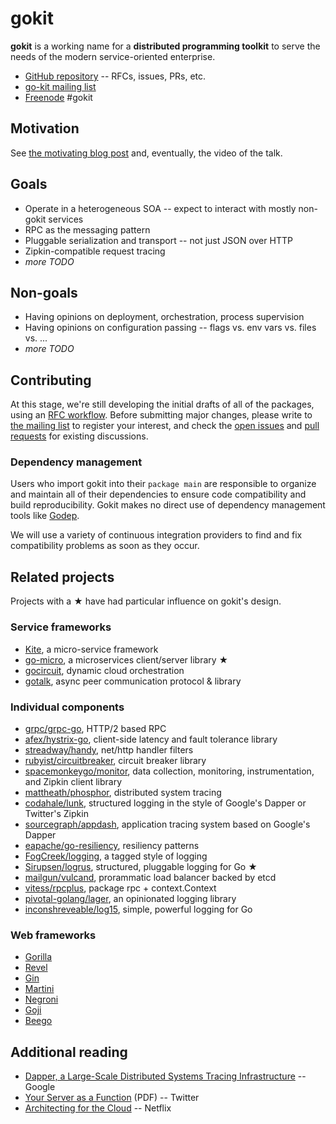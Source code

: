 # gokit

**gokit** is a working name for a **distributed programming toolkit** to serve the needs of the modern service-oriented enterprise.

- [GitHub repository](https://github.com/peterbourgon/gokit) -- RFCs, issues, PRs, etc.
- [go-kit mailing list](https://groups.google.com/forum/#!forum/go-kit)
- [Freenode](https://freenode.net) #gokit

## Motivation

See [the motivating blog post](http://peter.bourgon.org/go-kit) and, eventually, the video of the talk.

## Goals

- Operate in a heterogeneous SOA -- expect to interact with mostly non-gokit services
- RPC as the messaging pattern
- Pluggable serialization and transport -- not just JSON over HTTP
- Zipkin-compatible request tracing
- _more TODO_

## Non-goals

- Having opinions on deployment, orchestration, process supervision
- Having opinions on configuration passing -- flags vs. env vars vs. files vs. ...
- _more TODO_

## Contributing

At this stage, we're still developing the initial drafts of all of the
packages, using an
[RFC workflow](https://github.com/peterbourgon/gokit/tree/master/rfc).
Before submitting major changes, please write to
 [the mailing list](groups.google.com/forum/#!forum/go-kit)
to register your interest, and check the
 [open issues](https://github.com/peterbourgon/gokit/issues) and
 [pull requests](https://github.com/peterbourgon/gokit/pulls)
for existing discussions.

### Dependency management

Users who import gokit into their `package main` are responsible to organize
and maintain all of their dependencies to ensure code compatibility and build
reproducibility. Gokit makes no direct use of dependency management tools like
[Godep](https://github.com/tools/godep).

We will use a variety of continuous integration providers to find and fix
compatibility problems as soon as they occur.

## Related projects

Projects with a ★ have had particular influence on gokit's design.

### Service frameworks

- [Kite](https://github.com/koding/kite), a micro-service framework
- [go-micro](https://github.com/asim/go-micro), a microservices client/server library ★
- [gocircuit](https://github.com/gocircuit/circuit), dynamic cloud orchestration
- [gotalk](https://github.com/rsms/gotalk), async peer communication protocol &amp; library

### Individual components

- [grpc/grpc-go](https://github.com/grpc/grpc-go), HTTP/2 based RPC
- [afex/hystrix-go](https://github.com/afex/hystrix-go), client-side latency and fault tolerance library
- [streadway/handy](https://github.com/streadway/handy), net/http handler filters
- [rubyist/circuitbreaker](https://github.com/rubyist/circuitbreaker), circuit breaker library
- [spacemonkeygo/monitor](https://github.com/spacemonkeygo/monitor), data collection, monitoring, instrumentation, and Zipkin client library
- [mattheath/phosphor](https://github.com/mattheath/phosphor), distributed system tracing
- [codahale/lunk](https://github.com/codahale/lunk), structured logging in the style of Google's Dapper or Twitter's Zipkin
- [sourcegraph/appdash](https://github.com/sourcegraph/appdash), application tracing system based on Google's Dapper
- [eapache/go-resiliency](https://github.com/eapache/go-resiliency), resiliency patterns
- [FogCreek/logging](https://github.com/FogCreek/logging), a tagged style of logging
- [Sirupsen/logrus](https://github.com/Sirupsen/logrus), structured, pluggable logging for Go ★
- [mailgun/vulcand](https://github.com/mailgun/vulcand), prorammatic load balancer backed by etcd
- [vitess/rpcplus](https://godoc.org/code.google.com/p/vitess/go/rpcplus), package rpc + context.Context
- [pivotal-golang/lager](https://github.com/pivotal-golang/lager), an opinionated logging library
- [inconshreveable/log15](https://github.com/inconshreveable/log15), simple, powerful logging for Go

### Web frameworks

- [Gorilla](http://www.gorillatoolkit.org)
- [Revel](https://revel.github.io/)
- [Gin](https://gin-gonic.github.io/gin/)
- [Martini](https://github.com/go-martini/martini)
- [Negroni](https://github.com/codegangsta/negroni)
- [Goji](https://github.com/zenazn/goji)
- [Beego](http://beego.me/)

## Additional reading

- [Dapper, a Large-Scale Distributed Systems Tracing Infrastructure](http://research.google.com/pubs/pub36356.html) -- Google
- [Your Server as a Function](http://monkey.org/~marius/funsrv.pdf) (PDF) -- Twitter
- [Architecting for the Cloud](http://fr.slideshare.net/stonse/architecting-for-the-cloud-using-netflixoss-codemash-workshop-29852233) -- Netflix
